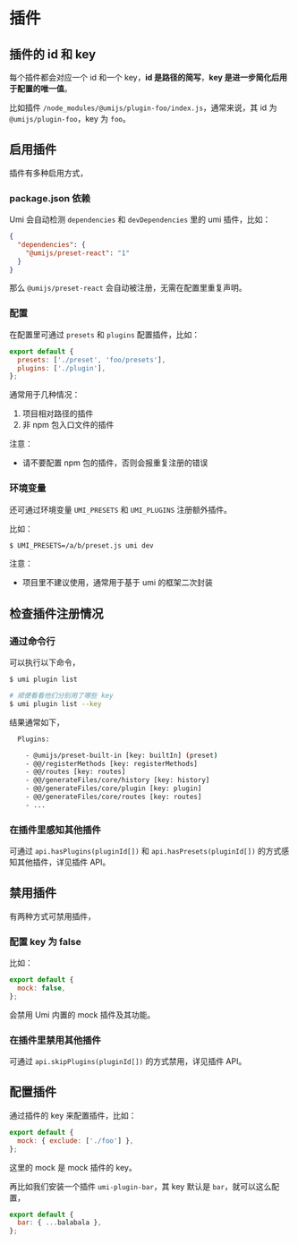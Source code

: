 # 插件

## 插件的 id 和 key

每个插件都会对应一个 id 和一个 key，**id 是路径的简写**，**key 是进一步简化后用于配置的唯一值**。

比如插件 `/node_modules/@umijs/plugin-foo/index.js`，通常来说，其 id 为 `@umijs/plugin-foo`，key 为 `foo`。

## 启用插件

插件有多种启用方式，

### package.json 依赖

Umi 会自动检测 `dependencies` 和 `devDependencies` 里的 umi 插件，比如：

```json
{
  "dependencies": {
    "@umijs/preset-react": "1"
  }
}
```

那么 `@umijs/preset-react` 会自动被注册，无需在配置里重复声明。

### 配置

在配置里可通过 `presets` 和 `plugins` 配置插件，比如：

```js
export default {
  presets: ['./preset', 'foo/presets'],
  plugins: ['./plugin'],
};
```

通常用于几种情况：

1. 项目相对路径的插件
2. 非 npm 包入口文件的插件

注意：

- 请不要配置 npm 包的插件，否则会报重复注册的错误

### 环境变量

还可通过环境变量 `UMI_PRESETS` 和 `UMI_PLUGINS` 注册额外插件。

比如：

```bash
$ UMI_PRESETS=/a/b/preset.js umi dev
```

注意：

- 项目里不建议使用，通常用于基于 umi 的框架二次封装

## 检查插件注册情况

### 通过命令行

可以执行以下命令，

```bash
$ umi plugin list

# 顺便看看他们分别用了哪些 key
$ umi plugin list --key
```

结果通常如下，

```bash
  Plugins:

    - @umijs/preset-built-in [key: builtIn] (preset)
    - @@/registerMethods [key: registerMethods]
    - @@/routes [key: routes]
    - @@/generateFiles/core/history [key: history]
    - @@/generateFiles/core/plugin [key: plugin]
    - @@/generateFiles/core/routes [key: routes]
    - ...
```

### 在插件里感知其他插件

可通过 `api.hasPlugins(pluginId[])` 和 `api.hasPresets(pluginId[])` 的方式感知其他插件，详见插件 API。

## 禁用插件

有两种方式可禁用插件，

### 配置 key 为 false

比如：

```js
export default {
  mock: false,
};
```

会禁用 Umi 内置的 mock 插件及其功能。

### 在插件里禁用其他插件

可通过 `api.skipPlugins(pluginId[])` 的方式禁用，详见插件 API。

## 配置插件

通过插件的 key 来配置插件，比如：

```js
export default {
  mock: { exclude: ['./foo'] },
};
```

这里的 mock 是 mock 插件的 key。

再比如我们安装一个插件 `umi-plugin-bar`，其 key 默认是 `bar`，就可以这么配置，

```js
export default {
  bar: { ...balabala },
};
```
